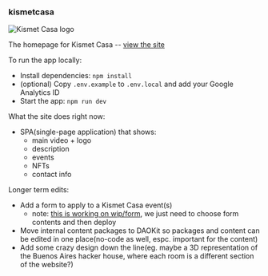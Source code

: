 ### kismetcasa

![Kismet Casa logo](https://i.imgur.com/Lmhmp3m.jpg)

The homepage for Kismet Casa -- [view the site](https://kismetcasa.xyz)

To run the app locally:
- Install dependencies: `npm install`
- (optional) Copy `.env.example` to `.env.local` and add your Google Analytics ID
- Start the app: `npm run dev`

What the site does right now:
- SPA(single-page application) that shows:
  - main video + logo
  - description
  - events
  - NFTs
  - contact info

Longer term edits:
- Add a form to apply to a Kismet Casa event(s)
  - note: [this is working on wip/form](https://github.com/dylsteck/kismetcasa/tree/wip/form), we just need to choose form contents and then deploy
- Move internal content packages to DAOKit so packages and content can be edited in one place(no-code as well, espc. important for the content)
- Add some crazy design down the line(eg. maybe a 3D representation of the Buenos Aires hacker house, where each room is a different section of the website?)
